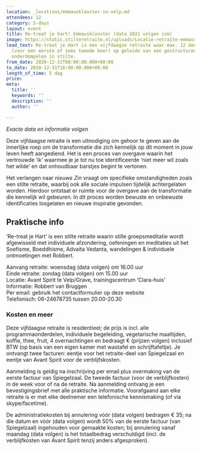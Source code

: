 ```yaml
---
location: _locations/emmausklooster-in-velp.md
attendees: 12
category: 5-days
layout: event
title: Re-treat je hart! Emmausklooster (data 2021 volgen zsm)
image: https://static.stilteretraite.nl/uploads/Locatie-retraite-emmausklooster-4.jpg
lead_text: Re-treat je Hart is een vijfdaagse retraite waar max. 12 deelnemers zich
  (voor een eerste of soms tweede keer) op geleide van een gestructureerd dagprogramma
  onderdompelen in stilte.
from_date: 2020-12-31T08:00:00.000+00:00
to_date: 2020-12-31T16:00:00.000+00:00
length_of_time: 5 dag
price: 
meta:
  title: ''
  keywords: ''
  description: ''
  author: ''

---
```

_Exacte data en informatie volgen_

Deze vijfdaagse retraite is een uitnodiging om gehoor te geven aan de innerlijke roep om de transformatie die zich kennelijk op dit moment in jouw leven heeft aangediend. Het is een proces van overgave waarin het vertrouwde ‘ik’ waarmee je je tot nu toe identifi­ceerde ‘niet meer wil zoals het wilde’ en dat onhoudbaar barstjes begint te vertonen.

Het verlangen naar _nieuwe Zin_ vraagt om specifieke omstandigheden zoals een stilte retraite, waarbij ook alle sociale impulsen tijdelijk achtergelaten worden. Hierdoor ontstaat er ruimte voor de overgave aan de transformatie die kennelijk wil gebeuren. In dit proces worden bewuste en onbewuste identificaties losgelaten en nieuwe inspiratie gevonden.

## Praktische info

‘Re-treat je Hart’ is een stilte retraite waarin stille groepsmeditatie wordt afgewisseld met individuele afzondering, oefeningen en meditaties uit het Soefisme, Boeddhisme, Advaita Vedanta, wandelingen & individuele ontmoetingen met Robbert.

Aanvang retraite: woensdag (data volgen) om 16.00 uur  
Einde retraite: zondag  (data volgen) om 15.00 uur  
Locatie: Avant Spirit te Velp/Grave, trainingscentrum ‘Clara-huis’  
Informatie: Robbert van Bruggen  
Per email: gebruik het contactformulier op deze website  
Telefonisch: 06-24678735 tussen 20.00-20.30

### Kosten en meer

Deze vijfdaagse retraite is residentieel; de prijs is incl. alle programmaonderdelen, individuele begeleiding, vegetarische maaltijden, koffie, thee, fruit, 4 overnachtingen en bedraagt € (prijzen volgen) inclusief BTW (op basis van een eigen kamer met wastafel en schrijftafeltje). Je ontvangt twee facturen: eentje voor het retraite-deel van Spiegelzaal en eentje van Avant Spirit voor de verblijfskosten.

Aanmelding is geldig na inschrijving per email plus overmaking van de eerste factuur van Spiegelzaal. De tweede factuur (voor de verblijfkosten) in de week voor of na de retraite. Na aanmelding ontvang je een bevestigingsbrief met alle praktische informatie. Voorafgaand aan elke retraite is er met elke deelnemer een telefonische kennismaking (of via skype/facetime).

De administratiekosten bij annulering vóór  (data volgen)  bedragen € 35; na die datum en vóór  (data volgen) wordt 50% van de eerste factuur (van Spiegelzaal) ingehouden voor gemaakte kosten; bij annulering vanaf maandag  (data volgen) is het totaalbedrag verschuldigd (incl. de verblijfkosten van Avant Spirit tenzij anders afgesproken).